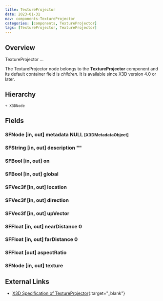 ```yaml
---
title: TextureProjector
date: 2023-01-31
nav: components-TextureProjector
categories: [components, TextureProjector]
tags: [TextureProjector, TextureProjector]
---
```

<style>
.post h3 {
   word-spacing: 0.2em;
}
</style>

## Overview

TextureProjector ...

The TextureProjector node belongs to the **TextureProjector** component and its default container field is *children.* It is available since X3D version 4.0 or later.

## Hierarchy

```
+ X3DNode
```

## Fields

### SFNode [in, out] **metadata** NULL <small>[X3DMetadataObject]</small>

### SFString [in, out] **description** ""

### SFBool [in, out] **on** <small></small>

### SFBool [in, out] **global** <small></small>

### SFVec3f [in, out] **location** <small></small>

### SFVec3f [in, out] **direction** <small></small>

### SFVec3f [in, out] **upVector** <small></small>

### SFFloat [in, out] **nearDistance** 0 <small></small>

### SFFloat [in, out] **farDistance** 0 <small></small>

### SFFloat [out] **aspectRatio** <small></small>

### SFNode [in, out] **texture** <small></small>

## External Links

- [X3D Specification of TextureProjector](https://www.web3d.org/documents/specifications/19775-1/V4.0/Part01/components/textureprojector.html#TextureProjector){:target="_blank"}

